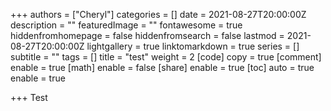 +++
authors = ["Cheryl"]
categories = []
date = 2021-08-27T20:00:00Z
description = ""
featuredImage = ""
fontawesome = true
hiddenfromhomepage = false
hiddenfromsearch = false
lastmod = 2021-08-27T20:00:00Z
lightgallery = true
linktomarkdown = true
series = []
subtitle = ""
tags = []
title = "test"
weight = 2
[code]
copy = true
[comment]
enable = true
[math]
enable = false
[share]
enable = true
[toc]
auto = true
enable = true

+++
Test